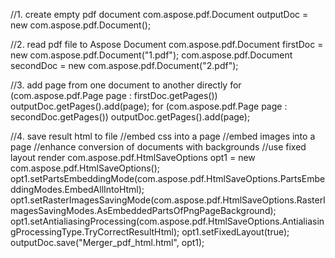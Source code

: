 
//1. create empty pdf document
com.aspose.pdf.Document outputDoc = new com.aspose.pdf.Document();

//2. read pdf file to Aspose Document
com.aspose.pdf.Document firstDoc = new com.aspose.pdf.Document("1.pdf");
com.aspose.pdf.Document secondDoc = new com.aspose.pdf.Document("2.pdf");

//3. add page from one document to another directly
for (com.aspose.pdf.Page page : firstDoc.getPages())
    outputDoc.getPages().add(page);
for (com.aspose.pdf.Page page : secondDoc.getPages())
    outputDoc.getPages().add(page);

//4. save result html to file
//embed css into a page
//embed images into a page
//enhance conversion of documents with backgrounds
//use fixed layout render
com.aspose.pdf.HtmlSaveOptions opt1 = new com.aspose.pdf.HtmlSaveOptions();
opt1.setPartsEmbeddingMode(com.aspose.pdf.HtmlSaveOptions.PartsEmbeddingModes.EmbedAllIntoHtml);
opt1.setRasterImagesSavingMode(com.aspose.pdf.HtmlSaveOptions.RasterImagesSavingModes.AsEmbeddedPartsOfPngPageBackground);
opt1.setAntialiasingProcessing(com.aspose.pdf.HtmlSaveOptions.AntialiasingProcessingType.TryCorrectResultHtml);
opt1.setFixedLayout(true);
outputDoc.save("Merger_pdf_html.html", opt1);